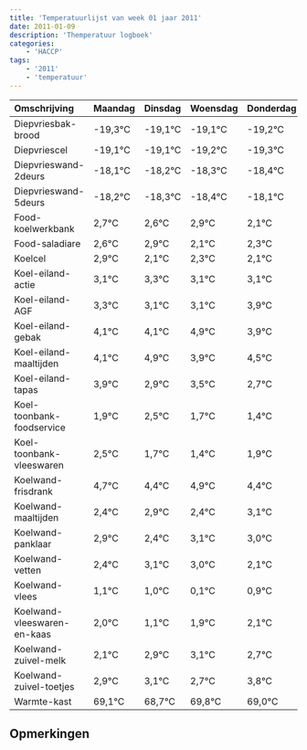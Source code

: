 ```yaml
---
title: 'Temperatuurlijst van week 01 jaar 2011'
date: 2011-01-09
description: 'Themperatuur logboek'
categories:
    - 'HACCP'
tags:
    - '2011'
    - 'temperatuur'
---
```

|Omschrijving|Maandag|Dinsdag|Woensdag|Donderdag|Vrijdag|Zaterdag|Zondag|
|:---|:---|:---|:---|:---|:---|:---|:---|
|Diepvriesbak-brood|-19,3°C|-19,1°C|-19,1°C|-19,2°C|-19,3°C|-19,4°C|-19,1°C|
|Diepvriescel|-19,1°C|-19,1°C|-19,2°C|-19,3°C|-19,4°C|-19,1°C|-19,9°C|
|Diepvrieswand-2deurs|-18,1°C|-18,2°C|-18,3°C|-18,4°C|-18,1°C|-18,9°C|-18,7°C|
|Diepvrieswand-5deurs|-18,2°C|-18,3°C|-18,4°C|-18,1°C|-18,9°C|-18,7°C|-18,9°C|
|Food-koelwerkbank|2,7°C|2,6°C|2,9°C|2,1°C|2,3°C|2,1°C|2,1°C|
|Food-saladiare|2,6°C|2,9°C|2,1°C|2,3°C|2,1°C|2,1°C|2,9°C|
|Koelcel|2,9°C|2,1°C|2,3°C|2,1°C|2,1°C|2,9°C|1,9°C|
|Koel-eiland-actie|3,1°C|3,3°C|3,1°C|3,1°C|3,9°C|2,9°C|3,5°C|
|Koel-eiland-AGF|3,3°C|3,1°C|3,1°C|3,9°C|2,9°C|3,5°C|2,7°C|
|Koel-eiland-gebak|4,1°C|4,1°C|4,9°C|3,9°C|4,5°C|3,7°C|3,4°C|
|Koel-eiland-maaltijden|4,1°C|4,9°C|3,9°C|4,5°C|3,7°C|3,4°C|3,9°C|
|Koel-eiland-tapas|3,9°C|2,9°C|3,5°C|2,7°C|2,4°C|2,9°C|2,4°C|
|Koel-toonbank-foodservice|1,9°C|2,5°C|1,7°C|1,4°C|1,9°C|1,4°C|2,1°C|
|Koel-toonbank-vleeswaren|2,5°C|1,7°C|1,4°C|1,9°C|1,4°C|2,1°C|2,0°C|
|Koelwand-frisdrank|4,7°C|4,4°C|4,9°C|4,4°C|5,1°C|5,0°C|4,1°C|
|Koelwand-maaltijden|2,4°C|2,9°C|2,4°C|3,1°C|3,0°C|2,1°C|2,9°C|
|Koelwand-panklaar|2,9°C|2,4°C|3,1°C|3,0°C|2,1°C|2,9°C|3,1°C|
|Koelwand-vetten|2,4°C|3,1°C|3,0°C|2,1°C|2,9°C|3,1°C|2,7°C|
|Koelwand-vlees|1,1°C|1,0°C|0,1°C|0,9°C|1,1°C|0,7°C|1,8°C|
|Koelwand-vleeswaren-en-kaas|2,0°C|1,1°C|1,9°C|2,1°C|1,7°C|2,8°C|2,0°C|
|Koelwand-zuivel-melk|2,1°C|2,9°C|3,1°C|2,7°C|3,8°C|3,0°C|3,9°C|
|Koelwand-zuivel-toetjes|2,9°C|3,1°C|2,7°C|3,8°C|3,0°C|3,9°C|3,4°C|
|Warmte-kast|69,1°C|68,7°C|69,8°C|69,0°C|69,9°C|69,4°C|69,4°C|

## Opmerkingen


